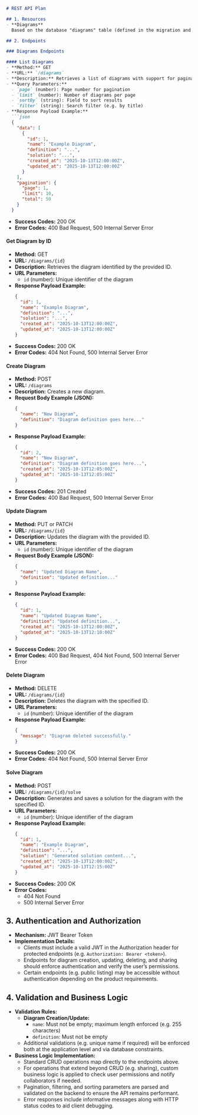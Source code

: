 ```markdown
# REST API Plan

## 1. Resources
- **Diagrams**  
  Based on the database "diagrams" table (defined in the migration and database.types.ts), this resource represents a visual or data diagram with fields such as id, title, content, created_at, updated_at, etc.

## 2. Endpoints

### Diagrams Endpoints

#### List Diagrams
- **Method:** GET  
- **URL:** `/diagrams`  
- **Description:** Retrieves a list of diagrams with support for pagination, filtering, and sorting.
- **Query Parameters:**  
  - `page` (number): Page number for pagination  
  - `limit` (number): Number of diagrams per page  
  - `sortBy` (string): Field to sort results  
  - `filter` (string): Search filter (e.g. by title)
- **Response Payload Example:**  
  ```json
  {
    "data": [
      {
        "id": 1,
        "name": "Example Diagram",
        "definition": "...",
        "solution": "...",
        "created_at": "2025-10-13T12:00:00Z",
        "updated_at": "2025-10-13T12:00:00Z"
      }
    ],
    "pagination": {
      "page": 1,
      "limit": 10,
      "total": 50
    }
  }
  ```
- **Success Codes:** 200 OK  
- **Error Codes:** 400 Bad Request, 500 Internal Server Error

#### Get Diagram by ID
- **Method:** GET  
- **URL:** `/diagrams/{id}`  
- **Description:** Retrieves the diagram identified by the provided ID.
- **URL Parameters:**  
  - `id` (number): Unique identifier of the diagram
- **Response Payload Example:**  
  ```json
  {
    "id": 1,
    "name": "Example Diagram",
    "definition": "...",
    "solution": "...",
    "created_at": "2025-10-13T12:00:00Z",
    "updated_at": "2025-10-13T12:00:00Z"
  }
  ```
- **Success Codes:** 200 OK  
- **Error Codes:** 404 Not Found, 500 Internal Server Error

#### Create Diagram
- **Method:** POST  
- **URL:** `/diagrams`  
- **Description:** Creates a new diagram.
- **Request Body Example (JSON):**  
  ```json
  {
    "name": "New Diagram",
    "definition": "Diagram definition goes here..."
  }
  ```
- **Response Payload Example:**  
  ```json
  {
    "id": 2,
    "name": "New Diagram",
    "definition": "Diagram definition goes here...",
    "created_at": "2025-10-13T12:05:00Z",
    "updated_at": "2025-10-13T12:05:00Z"
  }
  ```
- **Success Codes:** 201 Created  
- **Error Codes:** 400 Bad Request, 500 Internal Server Error

#### Update Diagram
- **Method:** PUT or PATCH  
- **URL:** `/diagrams/{id}`  
- **Description:** Updates the diagram with the provided ID.
- **URL Parameters:**  
  - `id` (number): Unique identifier of the diagram
- **Request Body Example (JSON):**  
  ```json
  {
    "name": "Updated Diagram Name",
    "definition": "Updated definition..."
  }
  ```
- **Response Payload Example:**  
  ```json
  {
    "id": 1,
    "name": "Updated Diagram Name",
    "definition": "Updated definition...",
    "created_at": "2025-10-13T12:00:00Z",
    "updated_at": "2025-10-13T12:10:00Z"
  }
  ```
- **Success Codes:** 200 OK  
- **Error Codes:** 400 Bad Request, 404 Not Found, 500 Internal Server Error

#### Delete Diagram
- **Method:** DELETE  
- **URL:** `/diagrams/{id}`  
- **Description:** Deletes the diagram with the specified ID.
- **URL Parameters:**  
  - `id` (number): Unique identifier of the diagram
- **Response Payload Example:**  
  ```json
  {
    "message": "Diagram deleted successfully."
  }
  ```
- **Success Codes:** 200 OK  
- **Error Codes:** 404 Not Found, 500 Internal Server Error

#### Solve Diagram
- **Method:** POST  
- **URL:** `/diagrams/{id}/solve`  
- **Description:** Generates and saves a solution for the diagram with the specified ID.
- **URL Parameters:**  
  - `id` (number): Unique identifier of the diagram
- **Response Payload Example:**  
  ```json
  {
    "id": 1,
    "name": "Example Diagram",
    "definition": "...",
    "solution": "Generated solution content...",
    "created_at": "2025-10-13T12:00:00Z",
    "updated_at": "2025-10-13T12:15:00Z"
  }
  ```
- **Success Codes:** 200 OK  
- **Error Codes:** 
  - 404 Not Found
  - 500 Internal Server Error

## 3. Authentication and Authorization
- **Mechanism:** JWT Bearer Token  
- **Implementation Details:**  
  - Clients must include a valid JWT in the Authorization header for protected endpoints (e.g. `Authorization: Bearer <token>`).  
  - Endpoints for diagram creation, updating, deleting, and sharing should enforce authentication and verify the user’s permissions.  
  - Certain endpoints (e.g. public listing) may be accessible without authentication depending on the product requirements.

## 4. Validation and Business Logic
- **Validation Rules:**  
  - **Diagram Creation/Update:**  
    - `name`: Must not be empty; maximum length enforced (e.g. 255 characters)  
    - `definition`: Must not be empty
  - Additional validations (e.g. unique name if required) will be enforced both at the application level and via database constraints.
- **Business Logic Implementation:**  
  - Standard CRUD operations map directly to the endpoints above.  
  - For operations that extend beyond CRUD (e.g. sharing), custom business logic is applied to check user permissions and notify collaborators if needed.  
  - Pagination, filtering, and sorting parameters are parsed and validated on the backend to ensure the API remains performant.  
  - Error responses include informative messages along with HTTP status codes to aid client debugging.

```